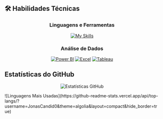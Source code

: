 ## 🛠 Habilidades Técnicas

<div align="center">

### Linguagens e Ferramentas
[![My Skills](https://skillicons.dev/icons?i=python,sql,mysql,postgresql,git,github,vscode,linux,aws,azure,figma,html,css,tensorflow,sklearn,matlab&perline=8)](https://skillicons.dev)

### Análise de Dados
[![Power BI](https://img.shields.io/badge/Power_BI-F2C811?style=for-the-badge&logo=Power%20BI&logoColor=white)](https://powerbi.microsoft.com/)
[![Excel](https://img.shields.io/badge/Excel-217346?style=for-the-badge&logo=microsoft-excel&logoColor=white)](https://www.microsoft.com/pt-br/microsoft-365/excel)
[![Tableau](https://img.shields.io/badge/Tableau-E97627?style=for-the-badge&logo=Tableau&logoColor=white)](https://www.tableau.com/)

</div>

##  Estatísticas do GitHub

<div align="center">

![Estatísticas GitHub](https://github-readme-stats.vercel.app/api?username=JonasCandid0&theme=algolia&show_icons=true&hide_border=true&count_private=true)

</div>
![Linguagens Mais Usadas](https://github-readme-stats.vercel.app/api/top-langs/?username=JonasCandid0&theme=algolia&layout=compact&hide_border=true)
